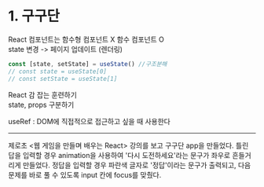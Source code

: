 # 1. 구구단  
React 컴포넌트는 함수형 컴포넌트 X 함수 컴포넌트 O  
state 변경 -> 페이지 업데이트 (렌더링)

```jsx
const [state, setState] = useState() //구조분해  
// const state = useState[0]  
// const setState = useState[1]
```
  
React 감 잡는 훈련하기  
state, props 구분하기  

useRef : DOM에 직접적으로 접근하고 싶을 때 사용한다  

---

제로초 <웹 게임을 만들며 배우는 React> 강의를 보고 구구단 app을 만들었다.
틀린 답을 입력할 경우 animation을 사용하여 '다시 도전하세요'라는 문구가 좌우로 흔들거리게 만들었다.
정답을 입력할 경우 파란색 글자로 '정답'이라는 문구가 출력되고, 다음 문제를 바로 풀 수 있도록 input 칸에 focus를 맞췄다.